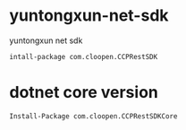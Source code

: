 yuntongxun-net-sdk
==================

yuntongxun net sdk

```
intall-package com.cloopen.CCPRestSDK
```



# dotnet core version
```
Install-Package com.cloopen.CCPRestSDKCore
```
